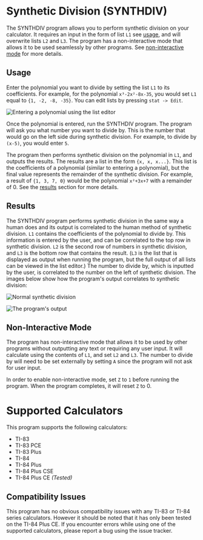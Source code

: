 # Synthetic Division (SYNTHDIV)
The SYNTHDIV program allows you to perform synthetic division on your calculator. It requires an input in the form of list `L1` see [usage](#usage), and will overwrite lists `L2` and `L3`. The program has a non-interactive mode that allows it to be used seamlessly by other programs. See [non-interactive mode](#non-interactive-mode) for more details.

## Usage
Enter the polynomial you want to divide by setting the list `L1` to its coefficients. For example, for the polynomial `x³-2x²-8x-35`, you would set `L1` equal to `{1, -2, -8, -35}`. You can edit lists by pressing `stat -> Edit`.

![Entering a polynomial using the list editor](https://user-images.githubusercontent.com/47395245/142460124-3d5af2d5-4938-42e9-b689-a1d3c7a2dc32.png)

Once the polynomial is entered, run the SYNTHDIV program. The program will ask you what number you want to divide by. This is the number that would go on the left side during synthetic division. For example, to divide by `(x-5)`, you would enter `5`.

The program then performs synthetic division on the polynomial in `L1`, and outputs the results. The results are a list in the form `{x, x, x...}`. This list is the coefficients of a polynomial (similar to entering a polynomial), but the final value represents the remainder of the synthetic division. For example, a result of `{1, 3, 7, 0}` would be the polynomial `x²+3x+7` with a remainder of 0. See the [results](#results) section for more details.

## Results
The SYNTHDIV program performs synthetic division in the same way a human does and its output is correlated to the human method of synthetic division. `L1` contains the coefficients of the polynomial to divide by. This information is entered by the user, and can be correlated to the top row in synthetic division. `L2` is the second row of numbers in synthetic division, and `L3` is the bottom row that contains the result. (`L3` is the list that is displayed as output when running the program, but the full output of all lists can be viewed in the list editor.) The number to divide by, which is inputted by the user, is correlated to the number on the left of synthetic division. The images below show how the program's output correlates to synthetic division:

![Normal synthetic division](https://user-images.githubusercontent.com/47395245/142465947-f11f2a75-4861-4953-a6ef-00aa9d77a631.jpeg)

![The program's output](https://user-images.githubusercontent.com/47395245/142465615-e881088b-436b-42f8-98ab-2e469c4e4c9a.png)

## Non-Interactive Mode
The program has non-interactive mode that allows it to be used by other programs without outputting any text or requiring any user input. It will calculate using the contents of `L1`, and set `L2` and `L3`. The number to divide by will need to be set externally by setting `A` since the program will not ask for user input.

In order to enable non-interactive mode, set `Z` to `1` before running the program. When the program completes, it will reset `Z` to 0.

# Supported Calculators
This program supports the following calculators:
- TI-83
- TI-83 PCE
- TI-83 Plus
- TI-84
- TI-84 Plus
- TI-84 Plus CSE
- TI-84 Plus CE *(Tested)*

## Compatibility Issues
This program has no obvious compatibility issues with any TI-83 or TI-84 series calculators. However it should be noted that it has only been tested on the TI-84 Plus CE. If you encounter errors while using one of the supported calculators, please report a bug using the issue tracker.

